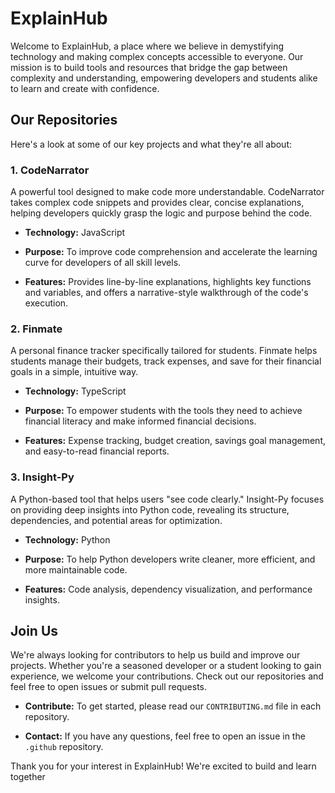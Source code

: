 # ExplainHub

Welcome to ExplainHub, a place where we believe in demystifying technology and making complex concepts accessible to everyone. Our mission is to build tools and resources that bridge the gap between complexity and understanding, empowering developers and students alike to learn and create with confidence.

## Our Repositories

Here's a look at some of our key projects and what they're all about:

### 1. CodeNarrator

A powerful tool designed to make code more understandable. CodeNarrator takes complex code snippets and provides clear, concise explanations, helping developers quickly grasp the logic and purpose behind the code.

* **Technology:** JavaScript

* **Purpose:** To improve code comprehension and accelerate the learning curve for developers of all skill levels.

* **Features:** Provides line-by-line explanations, highlights key functions and variables, and offers a narrative-style walkthrough of the code's execution.

### 2. Finmate

A personal finance tracker specifically tailored for students. Finmate helps students manage their budgets, track expenses, and save for their financial goals in a simple, intuitive way.

* **Technology:** TypeScript

* **Purpose:** To empower students with the tools they need to achieve financial literacy and make informed financial decisions.

* **Features:** Expense tracking, budget creation, savings goal management, and easy-to-read financial reports.

### 3. Insight-Py

A Python-based tool that helps users "see code clearly." Insight-Py focuses on providing deep insights into Python code, revealing its structure, dependencies, and potential areas for optimization.

* **Technology:** Python

* **Purpose:** To help Python developers write cleaner, more efficient, and more maintainable code.

* **Features:** Code analysis, dependency visualization, and performance insights.

## Join Us

We're always looking for contributors to help us build and improve our projects. Whether you're a seasoned developer or a student looking to gain experience, we welcome your contributions. Check out our repositories and feel free to open issues or submit pull requests.

* **Contribute:** To get started, please read our `CONTRIBUTING.md` file in each repository.

* **Contact:** If you have any questions, feel free to open an issue in the `.github` repository.

Thank you for your interest in ExplainHub! We're excited to build and learn together

